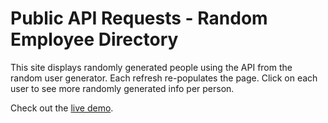 # Public API Requests - Random Employee Directory

This site displays randomly generated people using the API from the random user generator. Each refresh re-populates the page. Click on each user to see more randomly generated info per person. 

Check out the [live demo](https://mazarinno.github.io/Public-API-Requests/).

